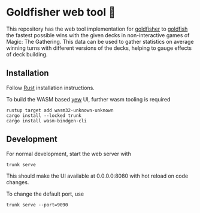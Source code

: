 # Goldfisher web tool 🎣

This repository has the web tool implementation for [goldfisher](https://github.com/Cadiac/goldfisher) to [goldfish](https://mtg.fandom.com/wiki/Goldfishing) the fastest possible wins with the given decks in non-interactive games of Magic: The Gathering. This data can be used to gather statistics on average winning turns with different versions of the decks, helping to gauge effects of deck building.

## Installation

Follow [Rust](https://www.rust-lang.org/en-US/install.html) installation instructions.


To build the WASM based [yew](https://yew.rs/) UI, further wasm tooling is required

```
rustup target add wasm32-unknown-unknown
cargo install --locked trunk
cargo install wasm-bindgen-cli
```

## Development

For normal development, start the web server with

```
trunk serve
```

This should make the UI available at 0.0.0.0:8080 with hot reload on code changes.

To change the default port, use

```
trunk serve --port=9090
```
